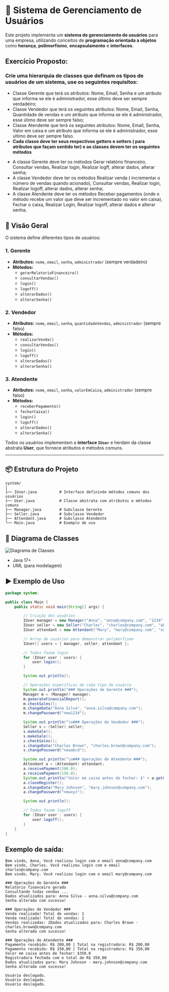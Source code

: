 # 🎯 Sistema de Gerenciamento de Usuários

Este projeto implementa um **sistema de gerenciamento de usuários** para uma empresa, utilizando conceitos de **programação orientada a objetos** como **herança**, **polimorfismo**, **encapsulamento** e **interfaces**.

## Exercício Proposto:

### Crie uma hierarquia de classes que definam os tipos de usuários de um sistema, use os seguintes requisitos:

- Classe Gerente que terá os atributos: Nome, Email, Senha e um atributo que informa se ele é administrador, esse último deve ser sempre verdadeiro;
- Classe Vendedor que terá os seguintes atributos: Nome, Email, Senha, Quantidade de vendas e um atributo que informa se ele é administrador, esse útimo deve ser sempre falso;
- Classe Atendente que terá os seguintes atributos: Nome, Email, Senha, Valor em caixa e um atributo que informa se ele é administrador, esse ultimo deve ser sempre falso.
- **Cada classe deve ter seus respectivos getters e setters ( para atributos que façam sentido ter) e as classes devem ter os seguintes métodos** 

* A classe Gerente deve ter os métodos Gerar relatório financeiro, Consultar vendas, Realizar login, Realizar logff, alterar dados, alterar senha;
* A classe Vendedor deve ter os métodos Realizar venda ( incrementar o número de vendas quando acionado), Consultar vendas, Realizar login, Realizar logoff, alterar dados, alterar senha;
* A classe Atendente deve ter os métodos Receber pagamentos (onde o método recebe um valor que deve ser incrementado no valor em caixa), Fechar o caixa, Realizar Login, Realizar logoff, alterar dados e alterar senha;

## 📝 Visão Geral

O sistema define diferentes tipos de usuários:

### 1. Gerente
- **Atributos:** `nome`, `email`, `senha`, `administrador` (sempre verdadeiro)
- **Métodos:**
    - `gerarRelatorioFinanceiro()`
    - `consultarVendas()`
    - `login()`
    - `logoff()`
    - `alterarDados()`
    - `alterarSenha()`

### 2. Vendedor
- **Atributos:** `nome`, `email`, `senha`, `quantidadeVendas`, `administrador` (sempre falso)
- **Métodos:**
    - `realizarVenda()`
    - `consultarVendas()`
    - `login()`
    - `logoff()`
    - `alterarDados()`
    - `alterarSenha()`

### 3. Atendente
- **Atributos:** `nome`, `email`, `senha`, `valorEmCaixa`, `administrador` (sempre falso)
- **Métodos:**
    - `receberPagamento()`
    - `fecharCaixa()`
    - `login()`
    - `logoff()`
    - `alterarDados()`
    - `alterarSenha()`

Todos os usuários implementam a **interface `IUser`** e herdam da classe abstrata **User**, que fornece atributos e métodos comuns.

---

## 📦 Estrutura do Projeto

```text
system/
│
├── IUser.java          # Interface definindo métodos comuns dos usuários
├── User.java           # Classe abstrata com atributos e métodos comuns
├── Manager.java        # Subclasse Gerente
├── Seller.java         # Subclasse Vendedor
├── Attendant.java      # Subclasse Atendente
└── Main.java           # Exemplo de uso

```
## 📖 Diagrama de Classes

![Diagrama de Classes](../dio-java-heranca-2/src/img/user-company-system.drawio.png)


- Java 17+
- UML (para modelagem)


## ▶️ Exemplo de Uso

```java
package system;

public class Main {
    public static void main(String[] args) {

        // Criação dos usuários
        IUser manager = new Manager("Anna", "anna@company.com", "1234");
        IUser seller = new Seller("Charles", "charles@company.com", "abcd");
        IUser attendant = new Attendant("Mary", "mary@company.com", "xyz");

        // Array de usuários para demonstrar polimorfismo
        IUser[] users = { manager, seller, attendant };

        // Todos fazem login
        for (IUser user : users) {
            user.login();
        }

        System.out.println();

        // Operações específicas de cada tipo de usuário
        System.out.println("### Operações de Gerente ###");
        Manager m = (Manager) manager;
        m.generateFinancialReport();
        m.checkSales();
        m.changeData("Anna Silva", "anna.silva@company.com");
        m.changePassword("new1234");

        System.out.println("\n### Operações de Vendedor ###");
        Seller s = (Seller) seller;
        s.makeSale();
        s.makeSale();
        s.checkSales();
        s.changeData("Charles Brown", "charles.brown@company.com");
        s.changePassword("newabcd");

        System.out.println("\n### Operações de Atendente ###");
        Attendant a = (Attendant) attendant;
        a.receivePayment(200.0);
        a.receivePayment(150.0);
        System.out.println("Valor em caixa antes de fechar: $" + a.getCashRegister());
        a.closeRegister();
        a.changeData("Mary Johnson", "mary.johnson@company.com");
        a.changePassword("newxyz");

        System.out.println();

        // Todos fazem logoff
        for (IUser user : users) {
            user.logoff();
        }
    }
}
```

## Exemplo de saída:

```text 
Bem vindo, Anna. Você realizou login com o email anna@company.com
Bem vindo, Charles. Você realizou login com o email charles@company.com
Bem vindo, Mary. Você realizou login com o email mary@company.com

### Operações de Gerente ###
Relatório financeiro gerado
Consultando todas vendas ...
Dados atualizados para: Anna Silva - anna.silva@company.com
Senha alterada com sucesso!

### Operações de Vendedor ###
Venda realizada! Total de vendas: 1
Venda realizada! Total de vendas: 2
Vendas realizadas: 2Dados atualizados para: Charles Brown - charles.brown@company.com
Senha alterada com sucesso!

### Operações de Atendente ###
Pagamento recebido: R$ 200,00 | Total na registradora: R$ 200,00
Pagamento recebido: R$ 150,00 | Total na registradora: R$ 350,00
Valor em caixa antes de fechar: $350.0
Registradora fechada com o total de R$ 350,00
Dados atualizados para: Mary Johnson - mary.johnson@company.com
Senha alterada com sucesso!

Usuário deslogado.
Usuário deslogado.
Usuário deslogado.
```
